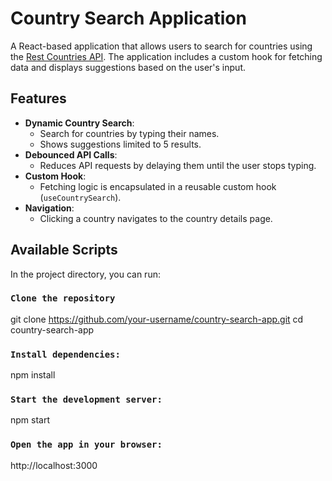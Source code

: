 # Country Search Application

A React-based application that allows users to search for countries using the [Rest Countries API](https://restcountries.com/). The application includes a custom hook for fetching data and displays suggestions based on the user's input.

## Features

- **Dynamic Country Search**:
  - Search for countries by typing their names.
  - Shows suggestions limited to 5 results.
- **Debounced API Calls**:
  - Reduces API requests by delaying them until the user stops typing.
- **Custom Hook**:
  - Fetching logic is encapsulated in a reusable custom hook (`useCountrySearch`).
- **Navigation**:
  - Clicking a country navigates to the country details page.

## Available Scripts

In the project directory, you can run:

### `Clone the repository`

git clone https://github.com/your-username/country-search-app.git
cd country-search-app

### `Install dependencies:`

npm install

### `Start the development server:`

npm start

### `Open the app in your browser:`

http://localhost:3000
